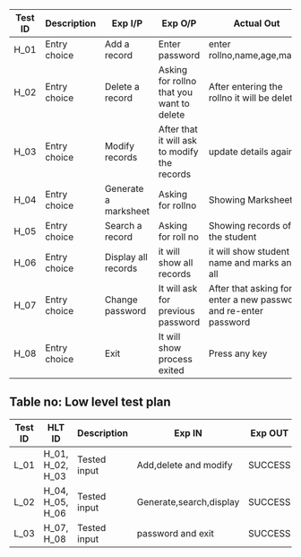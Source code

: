 | **Test ID** | **Description**                                              | **Exp I/P** | **Exp O/P** | **Actual Out** |**Type Of Test** | **PASS/FAIL**|  
|-------------|--------------------------------------------------------------|------------|-------------|----------------|------------------|---------------|
|  H_01       |Entry choice |  Add a record| Enter password| enter rollno,name,age,marks|Technical |PASS
|  H_02       |Entry choice|  Delete a record| Asking for rollno that you want to delete| After entering the rollno it will be deleted|Technical   |PASS
|  H_03       |Entry choice|  Modify records| After that it will ask to modify the records| update details again |Technical | PASS
|  H_04       |Entry choice| Generate a marksheet |Asking for rollno|Showing Marksheet|Technical |PASS
|  H_05       |Entry choice|Search a record |Asking for roll no |Showing records of the student|Technical |PASS
|  H_06       |Entry choice|Display all records|it will show all records|it will show student name and marks and all|Technical | PASS
|  H_07       |Entry choice|Change password|It will ask for previous password|After that asking for enter a new password and re-enter password|Technical | PASS
|  H_08       |Entry choice|Exit|It will show process exited |Press any key|Technical| PASS


## Table no: Low level test plan

| **Test ID** | **HLT ID** |**Description**                                              | **Exp IN** | **Exp OUT** | **Actual Out** |**Type Of Test**  |    
|-------------|------------|--------------------------------------------------------------|------------|-------------|----------------|------------------|
|  L_01       | H_01, H_02, H_03|Tested input| Add,delete and modify|SUCCESS|SUCCESS |Technical |
|  L_02       | H_04, H_05, H_06|Tested input| Generate,search,display|SUCCESS|SUCCESS |Technical |
|  L_03       | H_07, H_08 |Tested input|password and exit|SUCCESS|SUCCEES|Technical |
